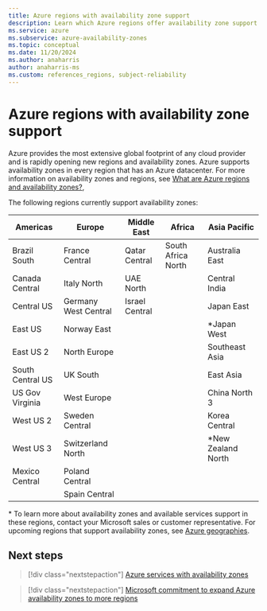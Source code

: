 ```yaml
---
title: Azure regions with availability zone support
description: Learn which Azure regions offer availability zone support
ms.service: azure
ms.subservice: azure-availability-zones
ms.topic: conceptual
ms.date: 11/20/2024
ms.author: anaharris
author: anaharris-ms
ms.custom: references_regions, subject-reliability
---
```


# Azure regions with availability zone support

Azure provides the most extensive global footprint of any cloud provider and is rapidly opening new regions and availability zones. Azure supports availability zones in every region that has an Azure datacenter. For more information on availability zones and regions, see [What are Azure regions and availability zones?](availability-zones-overview.md),

The following regions currently support availability zones:

| Americas | Europe | Middle East | Africa | Asia Pacific |
|---|---|---|---|---|
| Brazil South | France Central | Qatar Central | South Africa North | Australia East |
| Canada Central | Italy North | UAE North | | Central India |
| Central US |  Germany West Central | Israel Central | | Japan East |
| East US | Norway East | | | *Japan West |
| East US 2 | North Europe  | | | Southeast Asia |
| South Central US | UK South | | | East Asia |
| US Gov Virginia | West Europe  | | | China North 3 |
| West US 2 | Sweden Central | | |Korea Central  | 
| West US 3 | Switzerland North | | | *New Zealand North |
| Mexico Central | Poland Central ||||
||Spain Central ||||

\* To learn more about availability zones and available services support in these regions, contact your Microsoft sales or customer representative. For upcoming regions that support availability zones, see [Azure geographies](https://azure.microsoft.com/global-infrastructure/geographies/).

## Next steps

> [!div class="nextstepaction"]
> [Azure services with availability zones](availability-zones-service-support.md)

> [!div class="nextstepaction"]
> [Microsoft commitment to expand Azure availability zones to more regions](https://azure.microsoft.com/blog/our-commitment-to-expand-azure-availability-zones-to-more-regions/)
